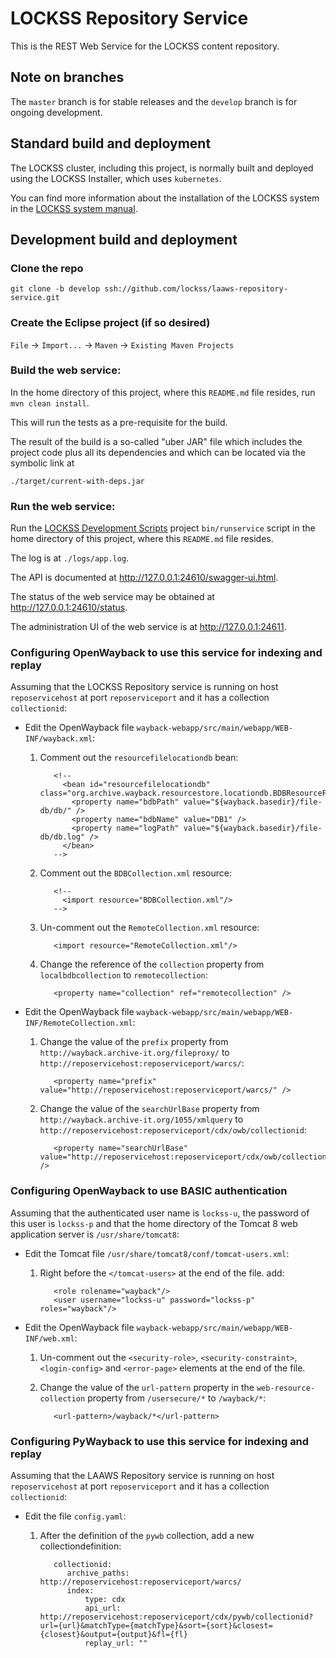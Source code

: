 <!--

Copyright (c) 2000-2019 Board of Trustees of Leland Stanford Jr. University,
all rights reserved.

Redistribution and use in source and binary forms, with or without modification,
are permitted provided that the following conditions are met:

1. Redistributions of source code must retain the above copyright notice, this
list of conditions and the following disclaimer.

2. Redistributions in binary form must reproduce the above copyright notice,
this list of conditions and the following disclaimer in the documentation and/or
other materials provided with the distribution.

3. Neither the name of the copyright holder nor the names of its contributors
may be used to endorse or promote products derived from this software without
specific prior written permission.

THIS SOFTWARE IS PROVIDED BY THE COPYRIGHT HOLDERS AND CONTRIBUTORS "AS IS" AND
ANY EXPRESS OR IMPLIED WARRANTIES, INCLUDING, BUT NOT LIMITED TO, THE IMPLIED
WARRANTIES OF MERCHANTABILITY AND FITNESS FOR A PARTICULAR PURPOSE ARE
DISCLAIMED. IN NO EVENT SHALL THE COPYRIGHT HOLDER OR CONTRIBUTORS BE LIABLE FOR
ANY DIRECT, INDIRECT, INCIDENTAL, SPECIAL, EXEMPLARY, OR CONSEQUENTIAL DAMAGES
(INCLUDING, BUT NOT LIMITED TO, PROCUREMENT OF SUBSTITUTE GOODS OR SERVICES;
LOSS OF USE, DATA, OR PROFITS; OR BUSINESS INTERRUPTION) HOWEVER CAUSED AND ON
ANY THEORY OF LIABILITY, WHETHER IN CONTRACT, STRICT LIABILITY, OR TORT
(INCLUDING NEGLIGENCE OR OTHERWISE) ARISING IN ANY WAY OUT OF THE USE OF THIS
SOFTWARE, EVEN IF ADVISED OF THE POSSIBILITY OF SUCH DAMAGE.

--> 
# LOCKSS Repository Service
This is the REST Web Service for the LOCKSS content repository.

## Note on branches
The `master` branch is for stable releases and the `develop` branch is for
ongoing development.

## Standard build and deployment
The LOCKSS cluster, including this project, is normally built and deployed using
the LOCKSS Installer, which uses `kubernetes`.

You can find more information about the installation of the LOCKSS system in the
[LOCKSS system manual](https://docs.lockss.org/projects/manual).

## Development build and deployment
### Clone the repo
`git clone -b develop ssh://github.com/lockss/laaws-repository-service.git`

### Create the Eclipse project (if so desired)
`File` -> `Import...` -> `Maven` -> `Existing Maven Projects`

### Build the web service:
In the home directory of this project, where this `README.md` file resides,
run `mvn clean install`.

This will run the tests as a pre-requisite for the build.

The result of the build is a so-called "uber JAR" file which includes the
project code plus all its dependencies and which can be located via the symbolic
link at

`./target/current-with-deps.jar`

### Run the web service:
Run the
[LOCKSS Development Scripts](https://github.com/lockss/laaws-dev-scripts)
project `bin/runservice` script in the home directory of this project, where
this `README.md` file resides.

The log is at `./logs/app.log`.

The API is documented at <http://127.0.0.1:24610/swagger-ui.html>.

The status of the web service may be obtained at
<http://127.0.0.1:24610/status>.

The administration UI of the web service is at <http://127.0.0.1:24611>.

### Configuring OpenWayback to use this service for indexing and replay
  Assuming that the LOCKSS Repository service is running on host
  `reposervicehost` at port `reposerviceport` and it has a collection
  `collectionid`:
  
  * Edit the OpenWayback file
    `wayback-webapp/src/main/webapp/WEB-INF/wayback.xml`:
    1. Comment out the `resourcefilelocationdb` bean:

              <!--  
                <bean id="resourcefilelocationdb" class="org.archive.wayback.resourcestore.locationdb.BDBResourceFileLocationDB">  
                  <property name="bdbPath" value="${wayback.basedir}/file-db/db/" />  
                  <property name="bdbName" value="DB1" />  
                  <property name="logPath" value="${wayback.basedir}/file-db/db.log" />  
                </bean>  
              -->
    2. Comment out the `BDBCollection.xml` resource:

              <!--  
                <import resource="BDBCollection.xml"/>  
              -->
    3. Un-comment out the `RemoteCollection.xml` resource:

              <import resource="RemoteCollection.xml"/>
    4. Change the reference of the `collection` property from
       `localbdbcollection` to `remotecollection`:

              <property name="collection" ref="remotecollection" />
  
  * Edit the OpenWayback file
    `wayback-webapp/src/main/webapp/WEB-INF/RemoteCollection.xml`:
    1. Change the value of the `prefix` property from
       `http://wayback.archive-it.org/fileproxy/` to
       `http://reposervicehost:reposerviceport/warcs/`:

              <property name="prefix" value="http://reposervicehost:reposerviceport/warcs/" />
    2. Change the value of the `searchUrlBase` property from
       `http://wayback.archive-it.org/1055/xmlquery` to
       `http://reposervicehost:reposerviceport/cdx/owb/collectionid`:

              <property name="searchUrlBase" value="http://reposervicehost:reposerviceport/cdx/owb/collectionid" />

### Configuring OpenWayback to use BASIC authentication
  Assuming that the authenticated user name is `lockss-u`, the password of this
  user is `lockss-p` and that the home directory of the Tomcat 8 web
  application server is `/usr/share/tomcat8`:
  
  * Edit the Tomcat file `/usr/share/tomcat8/conf/tomcat-users.xml`:
    1. Right before the `</tomcat-users>` at the end of the file. add:

              <role rolename="wayback"/>
              <user username="lockss-u" password="lockss-p" roles="wayback"/>
  
  * Edit the OpenWayback file
    `wayback-webapp/src/main/webapp/WEB-INF/web.xml`:
    1. Un-comment out the `<security-role>`, `<security-constraint>`,
       `<login-config>` and `<error-page>` elements at the end of the
       file.
    2. Change the value of the `url-pattern` property in the
       `web-resource-collection` property from `/usersecure/*` to
       `/wayback/*`:

              <url-pattern>/wayback/*</url-pattern>

### Configuring PyWayback to use this service for indexing and replay
  Assuming that the LAAWS Repository service is running on host
  `reposervicehost` at port `reposerviceport` and it has a collection
  `collectionid`:
  
  * Edit the file `config.yaml`:
    1. After the definition of the `pywb` collection, add a new
       collectiondefinition:

              collectionid:
                 archive_paths: http://reposervicehost:reposerviceport/warcs/
                 index:
                     type: cdx
                     api_url: http://reposervicehost:reposerviceport/cdx/pywb/collectionid?url={url}&matchType={matchType}&sort={sort}&closest={closest}&output={output}&fl={fl}
                     replay_url: ""
  